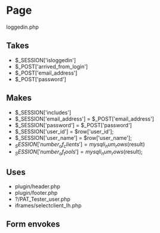# Page
loggedin.php

## Takes
* $_SESSION['isloggedin']
* $_POST['arrived_from_login']
* $_POST['email_address']
* $_POST['password']

## Makes
* $_SESSION['includes']
* $_SESSION['email_address'] = $_POST['email_address']
* $_SESSION['password'] = $_POST['password']
* $_SESSION['user_id'] = $row['user_id'];
* $_SESSION['user_name'] = $row['user_name'];
* $_SESSION['number_of_clients'] = mysqli_num_rows($result)
* $_SESSION['number_of_tools'] = mysqli_num_rows($result);

## Uses
* plugin/header.php
* plugin/footer.php
* ?/PAT_Tester_user.php
* iframes/selectclient_lh.php


## Form envokes
